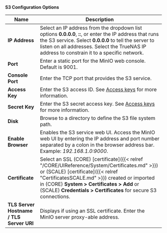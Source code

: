 ---
---

**S3 Configuration Options**

| Name | Description |
|------|-------------|
| **IP Address** | Select an IP address from the dropdown list options **0.0.0.0**, **::**, or enter the IP address that runs the S3 service. Select **0.0.0.0** to tell the server to listen on all addresses. Select the TrueNAS IP address to constrain it to a specific network. |
| **Port** | Enter a static port for the MinIO web console. Default is 9001. |
| **Console Port** | Enter the TCP port that provides the S3 service. |
| **Access Key** | Enter the S3 access ID. See [Access keys](https://docs.aws.amazon.com/general/latest/gr/aws-sec-cred-types.html#access-keys-and-secret-access-keys) for more information. |
| **Secret Key** | Enter the S3 secret access key. See [Access keys](https://docs.aws.amazon.com/general/latest/gr/aws-sec-cred-types.html#access-keys-and-secret-access-keys) for more information. |
| **Disk** | Browse to a directory to define the S3 file system path. |
| **Enable Browser** | Enables the S3 service web UI. Access the MinIO web UI by entering the IP address and port number separated by a colon in the browser address bar. Example: *192.168.1.0:9000*. |
| **Certificate** | Select an SSL (CORE) [certificate]({{< relref "/CORE/UIReference/System/Certificates.md" >}}) or (SCALE) [certificate]({{< relref "CertificatesSCALE.md" >}}) created or imported in (CORE) **System > Certificates > Add** or (SCALE) **Credentials > Certificates** for secure S3 connections. |
| **TLS Server Hostname / TLS Server URI**  | Displays if using an SSL certificate. Enter the MinIO server proxy-able address. |
